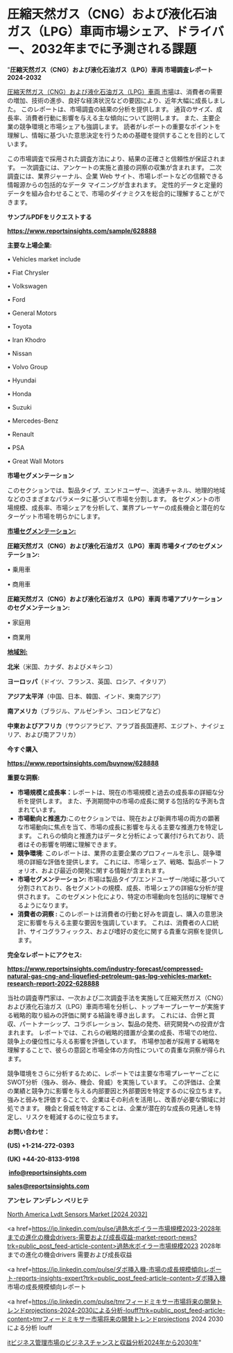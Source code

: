 # 圧縮天然ガス（CNG）および液化石油ガス（LPG）車両市場シェア、ドライバー、2032年までに予測される課題

"<strong>圧縮天然ガス（CNG）および液化石油ガス（LPG）車両 市場調査レポート 2024-2032</strong>

<a href=https://www.reportsinsights.com/sample/628888>圧縮天然ガス（CNG）および液化石油ガス（LPG）車両 市場</a>は、消費者の需要の増加、技術の進歩、良好な経済状況などの要因により、近年大幅に成長しました。 このレポートは、市場調査の結果の分析を提供します。 通貨のサイズ、成長率、消費者行動に影響を与える主な傾向について説明します。 また、主要企業の競争環境と市場シェアも強調します。 読者がレポートの重要なポイントを理解し、情報に基づいた意思決定を行うための基礎を提供することを目的としています。

この市場調査で採用された調査方法により、結果の正確さと信頼性が保証されます。 一次調査には、アンケートの実施と直接の洞察の収集が含まれます。 二次調査には、業界ジャーナル、企業 Web サイト、市場レポートなどの信頼できる情報源からの包括的なデータ マイニングが含まれます。 定性的データと定量的データを組み合わせることで、市場のダイナミクスを総合的に理解することができます。

<strong><b>サンプルPDFをリクエストする</b></strong>

<a href=https://www.reportsinsights.com/sample/628888><strong><u>https://www.reportsinsights.com/sample/628888</u></strong></a>

<strong>主要な上場企業:</strong>

• Vehicles market include

• Fiat Chrysler

• Volkswagen

• Ford

• General Motors

• Toyota

• Iran Khodro

• Nissan

• Volvo Group

• Hyundai

• Honda

• Suzuki

• Mercedes-Benz

• Renault

• PSA

• Great Wall Motors

<strong>市場セグメンテーション</strong>

このセクションでは、製品タイプ、エンドユーザー、流通チャネル、地理的地域などのさまざまなパラメータに基づいて市場を分割します。 各セグメントの市場規模、成長率、市場シェアを分析して、業界プレーヤーの成長機会と潜在的なターゲット市場を明らかにします。

<strong><u>市場セグメンテーション</u></strong><strong><u>:</u></strong>

<strong>圧縮天然ガス（CNG）および液化石油ガス（LPG）車両 市場タイプのセグメンテーション:</strong>

• 乗用車

• 商用車

<strong>圧縮天然ガス（CNG）および液化石油ガス（LPG）車両 市場アプリケーションのセグメンテーション:</strong>

• 家庭用

• 商業用

<strong><u>地域別</u></strong><strong><u>:</u></strong>

<strong>北米</strong>（米国、カナダ、およびメキシコ）

<strong>ヨーロッパ</strong>（ドイツ、フランス、英国、ロシア、イタリア）

<strong>アジア太平洋</strong>（中国、日本、韓国、インド、東南アジア）

<strong>南アメリカ</strong>（ブラジル、アルゼンチン、コロンビアなど）

<strong>中東およびアフリカ</strong>（サウジアラビア、アラブ首長国連邦、エジプト、ナイジェリア、および南アフリカ）

<strong>今すぐ購入</strong>

<a href=https://www.reportsinsights.com/buynow/628888><strong><u>https://www.reportsinsights.com/buynow/628888</u></strong></a>

<strong>重要な洞察:</strong>
<ul>
  <li><strong>市場規模と成長率：</strong>レポートは、現在の市場規模と過去の成長率の詳細な分析を提供します。 また、予測期間中の市場の成長に関する包括的な予測も含まれています。</li>
  <li><strong>市場動向と推進力:</strong>このセクションでは、現在および新興市場の両方の顕著な市場動向に焦点を当て、市場の成長に影響を与える主要な推進力を特定します。 これらの傾向と推進力はデータと分析によって裏付けられており、読者はその影響を明確に理解できます。</li>
  <li><strong>競争環境</strong>: このレポートは、業界の主要企業のプロフィールを示し、競争環境の詳細な評価を提供します。 これには、市場シェア、戦略、製品ポートフォリオ、および最近の開発に関する情報が含まれます。</li>
  <li><strong>市場セグメンテーション: </strong>市場は製品タイプ/エンドユーザー/地域に基づいて分割されており、各セグメントの規模、成長、市場シェアの詳細な分析が提供されます。 このセグメント化により、特定の市場動向を包括的に理解できるようになります。</li>
  <li><strong>消費者の洞察 : </strong>このレポートは消費者の行動と好みを調査し、購入の意思決定に影響を与える主要な要因を強調しています。 これは、消費者の人口統計、サイコグラフィックス、および嗜好の変化に関する貴重な洞察を提供します。</li>
</ul>
<strong>完全なレポートにアクセス:</strong>

<a href=https://www.reportsinsights.com/industry-forecast/compressed-natural-gas-cng-and-liquefied-petroleum-gas-lpg-vehicles-market-research-report-2022-628888><strong><u><b>https://www.reportsinsights.com/industry-forecast/compressed-natural-gas-cng-and-liquefied-petroleum-gas-lpg-vehicles-market-research-report-2022-628888</b></u></strong></a>

当社の調査専門家は、一次および二次調査手法を実施して圧縮天然ガス（CNG）および液化石油ガス（LPG）車両市場を分析し、トップキープレーヤーが実施する戦略的取り組みの評価に関する結論を導き出します。 これには、合併と買収、パートナーシップ、コラボレーション、製品の発売、研究開発への投資が含まれます。 レポートでは、これらの戦略的措置が企業の成長、市場での地位、競争上の優位性に与える影響を評価しています。 市場参加者が採用する戦略を理解することで、彼らの意図と市場全体の方向性についての貴重な洞察が得られます。

競争環境をさらに分析するために、レポートでは主要な市場プレーヤーごとにSWOT分析（強み、弱み、機会、脅威）を実施しています。 この評価は、企業の業績と競争力に影響を与える内部要因と外部要因を特定するのに役立ちます。 強みと弱みを評価することで、企業はその利点を活用し、改善が必要な領域に対処できます。 機会と脅威を特定することは、企業が潜在的な成長の見通しを特定し、リスクを軽減するのに役立ちます。

<strong>お問い合わせ：</strong>

<strong>(US) +1-214-272-0393</strong>

<strong>(UK) +44-20-8133-9198</strong>

<strong> </strong><a href=info@reportsinsights.com><strong><u>info@reportsinsights.com</u></strong></a>

<a href=sales@reportsinsights.com><strong><u>sales@reportsinsights.com</u></strong></a>

<strong>アンセレ アンデレン ベリヒテ</strong>

<a href=https://www.linkedin.com/pulse/north-america-lvdt-sensors-market-emerging-xgytf/>North America Lvdt Sensors Market [2024 2032]</a>

<a href=https://jp.linkedin.com/pulse/過熱水ボイラー市場規模2023-2028年までの進化の機会drivers-需要および成長収益-market-report-news?trk=public_post_feed-article-content>過熱水ボイラー市場規模2023 2028年までの進化の機会drivers 需要および成長収益</a>

<a href=https://jp.linkedin.com/pulse/ダボ挿入機-市場の成長規模傾向レポート-reports-insights-expert?trk=public_post_feed-article-content>ダボ挿入機 市場の成長規模傾向レポート</a>

<a href=https://jp.linkedin.com/pulse/tmrフィードミキサー市場将来の開発トレンドprojections-2024-2030による分析-louff?trk=public_post_feed-article-content>tmrフィードミキサー市場将来の開発トレンドprojections 2024 2030による分析 louff</a>

<a href=https://www.linkedin.com/pulse/itビジネス管理市場のビジネスチャンスと収益分析2024年から2030年-reportsinsights-pvt-ltd-9kx1f/>itビジネス管理市場のビジネスチャンスと収益分析2024年から2030年</a>"
